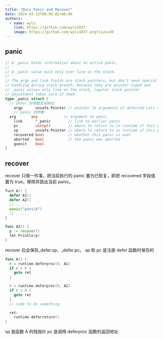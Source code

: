 ```yaml
---
title: "Quiz Panic and Recover"
date: 2024-03-15T08:05:02+08:00
authors:
  - name: wylu
    link: https://github.com/wylu1037
    image: https://github.com/wylu1037.png?size=40
---
```


## panic
```go
// A _panic holds information about an active panic.
//
// A _panic value must only ever live on the stack.
//
// The argp and link fields are stack pointers, but don't need special
// handling during stack growth: because they are pointer-typed and
// _panic values only live on the stack, regular stack pointer
// adjustment takes care of them.
type _panic struct {
  // defer 的参数空间地址
	argp      unsafe.Pointer // pointer to arguments of deferred call run during panic; cannot move - known to liblink
	// panic 的参数
  arg       any            // argument to panic
	link      *_panic        // link to earlier panic
	pc        uintptr        // where to return to in runtime if this panic is bypassed
	sp        unsafe.Pointer // where to return to in runtime if this panic is bypassed
	recovered bool           // whether this panic is over
	aborted   bool           // the panic was aborted
	goexit    bool
}
```

## recover
recover 只做一件事，把当前执行的 panic 置为已恢复，即把 recovered 字段值置为 true，移除并跳出当前 panic。
```go
fucn A() {
  defer A1()
  defer A2()
  // ......
  panic("panicA")
  // ......
}

func A2() {
  p := recover()
  fmt.Println(p)
}
```

recover 后会保存_defer.sp、_defer.pc。
sp 和 pc 是注册 defer 函数时保存的
```go
func A() {
  r = runtime.deferproc(0, A1)
  if r > 0 {
    goto ret
  }

  r = runtime.deferproc(0, A2)
  if r > 0 {
    goto ret
  }
  // code to do something

  ret:
    runtime.deferreturn()
}
```
sp 是函数 A 的栈指针
pc 是调用 deferproc 函数的返回地址
